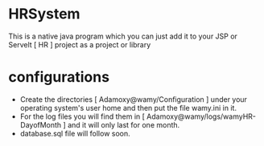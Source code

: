 # HRSystem
This is a native java program which you can just add it to your JSP or Servelt [ HR ] project as a project or library 
# configurations
-	Create the directories [ Adamoxy@wamy/Configuration ] under your operating system's user home and then put the file wamy.ini
in it.
-	For the log files you will find them in [ Adamoxy@wamy/logs/wamyHR-DayofMonth ] and it will only last for one month.
-	database.sql file will follow soon.
